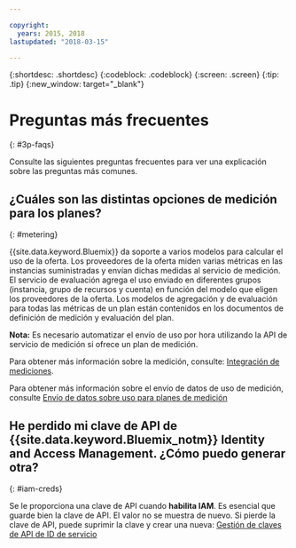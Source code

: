 ```yaml
---

copyright:
  years: 2015, 2018
lastupdated: "2018-03-15"

---
```


{:shortdesc: .shortdesc}
{:codeblock: .codeblock}
{:screen: .screen}
{:tip: .tip}
{:new_window: target="_blank"}

# Preguntas más frecuentes
{: #3p-faqs}

Consulte las siguientes preguntas frecuentes para ver una explicación sobre las preguntas más comunes.

## ¿Cuáles son las distintas opciones de medición para los planes?
{: #metering}

{{site.data.keyword.Bluemix}} da soporte a varios modelos para calcular el uso de la oferta. Los proveedores de la oferta miden varias métricas en las instancias suministradas y envían dichas medidas al servicio de medición. El servicio de evaluación agrega el uso enviado en diferentes grupos (instancia, grupo de recursos y cuenta) en función del modelo que eligen los proveedores de la oferta. Los modelos de agregación y de evaluación para todas las métricas de un plan están contenidos en los documentos de definición de medición y evaluación del plan.

**Nota:** Es necesario automatizar el envío de uso por hora utilizando la API de servicio de medición si ofrece un plan de medición.

Para obtener más información sobre la medición, consulte: [Integración de mediciones](/docs/third-party/metering.html#meteringintera).

Para obtener más información sobre el envío de datos de uso de medición, consulte [Envío de datos sobre uso para planes de medición](/docs/third-party/submitusage.html#submitusage)

## He perdido mi clave de API de {{site.data.keyword.Bluemix_notm}} Identity and Access Management. ¿Cómo puedo generar otra?
{: #iam-creds}

Se le proporciona una clave de API cuando **habilita IAM**. Es esencial que guarde bien la clave de API. El valor no se muestra de nuevo. Si pierde la clave de API, puede suprimir la clave y crear una nueva: [Gestión de claves de API de ID de servicio](/docs/iam/serviceid_keys.html#serviceidapikeys)


